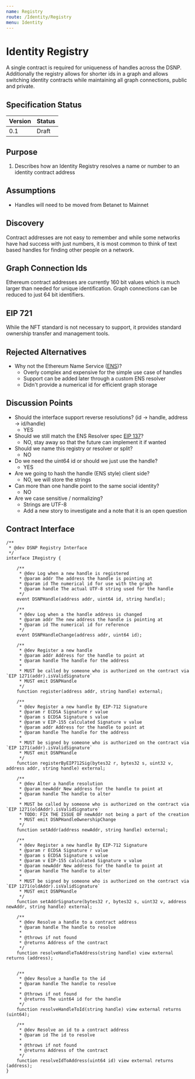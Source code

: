 ```yaml
---
name: Registry
route: /Identity/Registry
menu: Identity
---
```


# Identity Registry

A single contract is required for uniqueness of handles across the DSNP.
Additionally the registry allows for shorter ids in a graph
and allows switching identity contracts while maintaining all graph connections, public and private.       

## Specification Status

| Version | Status |
---------- | ---------
| 0.1     | Draft |

## Purpose
1. Describes how an Identity Registry resolves a name or number to an identity contract address

## Assumptions

* Handles will need to be moved from Betanet to Mainnet 

## Discovery

Contract addresses are not easy to remember and while some networks have had success with just numbers,
it is most common to think of text based handles for finding other people on a network.

## Graph Connection Ids

Ethereum contract addresses are currently 160 bit values which is much larger than needed for unique identification.
Graph connections can be reduced to just 64 bit identifiers.

## EIP 721

While the NFT standard is not necessary to support, it provides standard ownership transfer and management tools.

## Rejected Alternatives

* Why not the Ethereum Name Service ([ENS](https://ens.domains/))?
  * Overly complex and expensive for the simple use case of handles
  * Support can be added later through a custom ENS resolver
  * Didn't provide a numerical id for efficient graph storage


## Discussion Points

* Should the interface support reverse resolutions? (id -> handle, address -> id/handle)
  * YES
* Should we still match the ENS Resolver spec [EIP 137](https://eips.ethereum.org/EIPS/eip-137#resolver-specification)?
  * NO, stay away so that the future can implement it if wanted
* Should we name this registry or resolver or split?
  * NO 
* Do we need the uint64 id or should we just use the handle?
  * YES
* Are we going to hash the handle (ENS style) client side?
  * NO, we will store the strings
* Can more than one handle point to the same social identity?
  * NO
* Are we case sensitive / normalizing?
  * Strings are UTF-8
  * Add a new story to investigate and a note that it is an open question

## Contract Interface

```solidity
/**
 * @dev DSNP Registry Interface
 */
interface IRegistry {
    
    /**
     * @dev Log when a new handle is registered
     * @param addr The address the handle is pointing at
     * @param id The numerical id for use with the graph
     * @param handle The actual UTF-8 string used for the handle 
     */
    event DSNPHandle(address addr, uint64 id, string handle);

    /**
     * @dev Log when a the handle address is changed
     * @param addr The new address the handle is pointing at
     * @param id The numerical id for reference 
     */
    event DSNPHandleChange(address addr, uint64 id);

    /**
     * @dev Register a new handle
     * @param addr Address for the handle to point at
     * @param handle The handle for the address
     * 
     * MUST be called by someone who is authorized on the contract via `EIP 1271(addr).isValidSignature`
     * MUST emit DSNPHandle
     */
    function register(address addr, string handle) external;

    /**
     * @dev Register a new handle By EIP-712 Signature
     * @param r ECDSA Signature r value
     * @param s ECDSA Signature s value
     * @param v EIP-155 calculated Signature v value
     * @param addr Address for the handle to point at
     * @param handle The handle for the address
     * 
     * MUST be signed by someone who is authorized on the contract via `EIP 1271(addr).isValidSignature`
     * MUST emit DSNPHandle
     */
    function registerByEIP712Sig(bytes32 r, bytes32 s, uint32 v, address addr, string handle) external;

    /**
     * @dev Alter a handle resolution
     * @param newAddr New address for the handle to point at
     * @param handle The handle to alter
     * 
     * MUST be called by someone who is authorized on the contract via `EIP 1271(oldAddr).isValidSignature`
     * TODO: FIX THE ISSUE OF newAddr not being a part of the creation
     * MUST emit DSNPHandleOwnershipChange
     */
    function setAddr(address newAddr, string handle) external;

    /**
     * @dev Register a new handle By EIP-712 Signature
     * @param r ECDSA Signature r value
     * @param s ECDSA Signature s value
     * @param v EIP-155 calculated Signature v value
     * @param newAddr New address for the handle to point at
     * @param handle The handle to alter
     * 
     * MUST be signed by someone who is authorized on the contract via `EIP 1271(oldAddr).isValidSignature`
     * MUST emit DSNPHandle
     */
    function setAddrSignature(bytes32 r, bytes32 s, uint32 v, address newAddr, string handle) external;

    /**
     * @dev Resolve a handle to a contract address
     * @param handle The handle to resolve
     * 
     * @throws if not found
     * @returns Address of the contract
     */
    function resolveHandleToAddress(string handle) view external returns (address);


    /**
     * @dev Resolve a handle to the id
     * @param handle The handle to resolve
     * 
     * @throws if not found
     * @returns The uint64 id for the handle
     */
    function resolveHandleToId(string handle) view external returns (uint64);

    /**
     * @dev Resolve an id to a contract address
     * @param id The id to resolve
     * 
     * @throws if not found
     * @returns Address of the contract
     */
    function resolveIdToAddress(uint64 id) view external returns (address);
}
```
